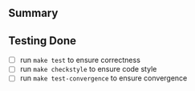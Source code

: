 ## Summary
<!--- This is a required section; please describe the main purpose of this proposed code change. --->

<!---
## Details
This is an optional section; is there anything specific that reviewers should be aware of?
--->

## Testing Done
<!--- This is a required section; please describe how this change was tested. --->

<!-- 
Complete the following tasks before sending your PR, and replace `[ ]` with
`[x]` to indicate you have done them. 
-->

- [ ] run `make test` to ensure correctness
- [ ] run `make checkstyle` to ensure code style
- [ ] run `make test-convergence` to ensure convergence
